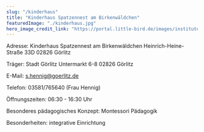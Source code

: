 ```yaml
---
slug: "/kinderhaus"
title: "Kinderhaus Spatzennest am Birkenwäldchen"
featuredImage: "./kinderhaus.jpg"
hero_image_credit_link: "https://portal.little-bird.de/images/instituteProfile/full/18AB28E7-5B8E-492F-A7F4-1D438C6FFABB.jpg"
---
```

Adresse:                            Kinderhaus Spatzennest am Birkenwäldchen 
                                    Heinrich-Heine-Straße 33D 
                                    02826 Görlitz

Träger:                             Stadt Görlitz 
                                    Untermarkt 6-8 
                                    02826 Görlitz

E-Mail:	                            s.hennig@goerlitz.de

Telefon:	                        03581/765640 (Frau Hennig)

Öffnungszeiten:	                    06:30 - 16:30 Uhr

Besonderes pädagogisches Konzept: 	Montessori Pädagogik

Besonderheiten: 	                integrative Einrichtung